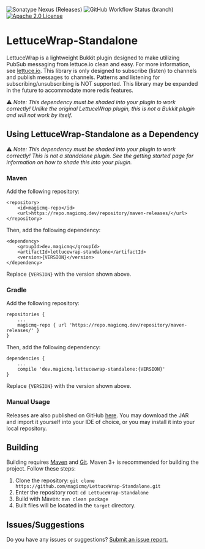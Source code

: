 ![Sonatype Nexus (Releases)](https://img.shields.io/nexus/r/dev.magicmq/lettucewrap-standalone?nexusVersion=3&server=https%3A%2F%2Frepo.magicmq.dev)
![GitHub Workflow Status (branch)](https://img.shields.io/github/workflow/status/magicmq/LettuceWrap-Standalone/Java%20CI%20with%20Maven)
[![Apache 2.0 License](https://img.shields.io/badge/license-Apache%202.0-blue)](LICENSE)

# LettuceWrap-Standalone

LettuceWrap is a lightweight Bukkit plugin designed to make utilizing PubSub messaging from lettuce.io clean and easy. For more information, see [lettuce.io](http://lettuce.io). This library is only designed to subscribe (listen) to channels and publish messages to channels. Patterns and listening for subscribing/unsubscribing is NOT supported. This library may be expanded in the future to accommodate more redis features.

&#9888;&nbsp;*Note: This dependency must be shaded into your plugin to work correctly! Unlike the original LettuceWrap plugin, this is not a Bukkit plugin and will not work by itself.*

## Using LettuceWrap-Standalone as a Dependency

&#9888;&nbsp;*Note: This dependency must be shaded into your plugin to work correctly! This is not a standalone plugin. See the getting started page for information on how to shade this into your plugin.*

### Maven

Add the following repository:
```
<repository>
    <id>magicmq-repo</id>
    <url>https://repo.magicmq.dev/repository/maven-releases/</url>
</repository>
```
Then, add the following dependency:
```
<dependency>
    <groupId>dev.magicmq</groupId>
    <artifactId>lettucewrap-standalone</artifactId>
    <version>{VERSION}</version>
</dependency>
```
Replace `{VERSION}` with the version shown above.

### Gradle

Add the following repository:
```
repositories {
    ...
    magicmq-repo { url 'https://repo.magicmq.dev/repository/maven-releases/' }
}
```
Then, add the following dependency:
```
dependencies {
    ...
    compile 'dev.magicmq.lettucewrap-standalone:{VERSION}'
}
```
Replace `{VERSION}` with the version shown above.

### Manual Usage

Releases are also published on GitHub [here](https://github.com/magicmq/LettuceWrap-Standalone/releases). You may download the JAR and import it yourself into your IDE of choice, or you may install it into your local repository.

## Building

Building requires [Maven](https://maven.apache.org/) and [Git](https://git-scm.com/). Maven 3+ is recommended for building the project. Follow these steps:

1. Clone the repository: `git clone https://github.com/magicmq/LettuceWrap-Standalone.git`
2. Enter the repository root: `cd LettuceWrap-Standalone`
3. Build with Maven: `mvn clean package`
4. Built files will be located in the `target` directory.

## Issues/Suggestions

Do you have any issues or suggestions? [Submit an issue report.](https://github.com/magicmq/LettuceWrap-Standalone/issues/new)
